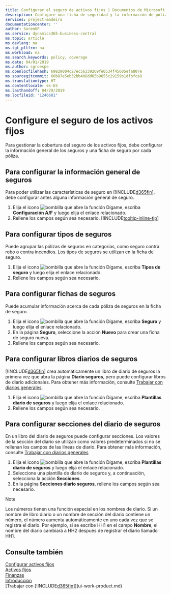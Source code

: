 ```yaml
---
title: Configurar el seguro de activos fijos | Documentos de Microsoft
description: Configure una ficha de seguridad y la información de póliza de seguro general para administrar la cobertura del seguro de los activos fijos.
services: project-madeira
documentationcenter: ''
author: SorenGP
ms.service: dynamics365-business-central
ms.topic: article
ms.devlang: na
ms.tgt_pltfrm: na
ms.workload: na
ms.search.keywords: policy, coverage
ms.date: 04/01/2019
ms.author: sgroespe
ms.openlocfilehash: 69829004c27ec56339269fe0534f45605efa807e
ms.sourcegitcommit: 60b87e5eb32bb408dd65b9855c29159b1dfbfca8
ms.translationtype: HT
ms.contentlocale: es-ES
ms.lasthandoff: 04/29/2019
ms.locfileid: "1246681"
---
```

# <a name="set-up-fixed-asset-insurance"></a>Configure el seguro de los activos fijos
Para gestionar la cobertura del seguro de los activos fijos, debe configurar la información general de los seguros y una ficha de seguro por cada póliza.

## <a name="to-set-up-general-insurance-information"></a>Para configurar la información general de seguros
Para poder utilizar las características de seguro en [!INCLUDE[d365fin](includes/d365fin_md.md)], debe configurar antes alguna información general de seguro.  

1. Elija el icono ![bombilla que abre la función Dígame](media/ui-search/search_small.png "Dígame que desea hacer"), escriba **Configuración A/F** y luego elija el enlace relacionado.  
2. Rellene los campos según sea necesario. [!INCLUDE[tooltip-inline-tip](includes/tooltip-inline-tip_md.md)]  

## <a name="to-set-up-insurance-types"></a>Para configurar tipos de seguros
Puede agrupar las pólizas de seguros en categorías, como seguro contra robo o contra incendios. Los tipos de seguros se utilizan en la ficha de seguro.

1. Elija el icono ![bombilla que abre la función Dígame](media/ui-search/search_small.png "Dígame que desea hacer"), escriba **Tipos de seguro** y luego elija el enlace relacionado.  
2. Rellene los campos según sea necesario.

## <a name="to-set-up-insurance-cards"></a>Para configurar fichas de seguros
Puede acumular información acerca de cada póliza de seguros en la ficha de seguro.  

1. Elija el icono ![bombilla que abre la función Dígame](media/ui-search/search_small.png "Dígame que desea hacer"), escriba **Seguro** y luego elija el enlace relacionado.  
2. En la página **Seguro**, seleccione la acción **Nuevo** para crear una ficha de seguro nueva.  
3. Rellene los campos según sea necesario.

## <a name="to-set-up-insurance-journal-templates"></a>Para configurar libros diarios de seguros
[!INCLUDE[d365fin](includes/d365fin_md.md)] crea automáticamente un libro de diario de seguros la primera vez que abra la página **Diario seguros**, pero puede configurar libros de diario adicionales. Para obtener más información, consulte [Trabajar con diarios generales](ui-work-general-journals.md).  

1. Elija el icono ![bombilla que abre la función Dígame](media/ui-search/search_small.png "Dígame que desea hacer"), escriba **Plantillas diario de seguros** y luego elija el enlace relacionado.  
2. Rellene los campos según sea necesario.

## <a name="to-set-up-insurance-journal-batches"></a>Para configurar secciones del diario de seguros
En un libro del diario de seguros puede configurar secciones. Los valores de la sección del diario se utilizan como valores predeterminados si no se rellenan los campos de las líneas de diario. Para obtener más información, consulte [Trabajar con diarios generales](ui-work-general-journals.md)  

1. Elija el icono ![bombilla que abre la función Dígame](media/ui-search/search_small.png "Dígame que desea hacer"), escriba **Plantillas diario de seguros** y luego elija el enlace relacionado.  
2. Seleccione una plantilla de diario de seguros y, a continuación, selecciona la acción **Secciones**.
3. En la página **Secciones diario seguros**, rellene los campos según sea necesario.

> [!NOTE]  
>   Los números tienen una función especial en los nombres de diario. Si un nombre de libro diario o un nombre de sección del diario contiene un número, el número aumenta automáticamente en uno cada vez que se registra el diario. Por ejemplo, si se escribe HH1 en el campo **Nombre**, el nombre del diario cambiará a HH2 después de registrar el diario llamado HH1.

## <a name="see-also"></a>Consulte también
[Configurar activos fijos](fa-setup.md)  
[Activos fijos](fa-manage.md)  
[Finanzas](finance.md)  
[Introducción](product-get-started.md)  
[Trabajar con [!INCLUDE[d365fin](includes/d365fin_md.md)]](ui-work-product.md)
